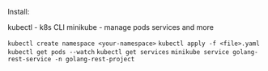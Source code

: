 Install:

kubectl - k8s CLI
minikube - manage pods services and more

`kubectl create namespace <your-namespace>`
`kubectl apply -f <file>.yaml`
`kubectl get pods --watch`
`kubectl get services`
`minikube service golang-rest-service -n golang-rest-project`